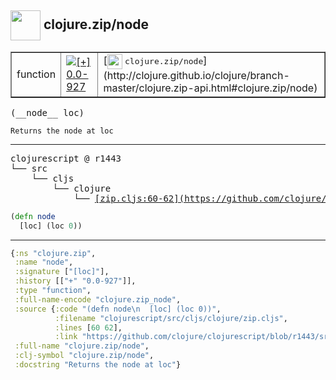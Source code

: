 ## <img width="48px" valign="middle" src="http://i.imgur.com/Hi20huC.png"> clojure.zip/node

 <table border="1">
<tr>
<td>function</td>
<td><a href="https://github.com/cljsinfo/api-refs/tree/0.0-927"><img valign="middle" alt="[+] 0.0-927" src="https://img.shields.io/badge/+-0.0--927-lightgrey.svg"></a> </td>
<td>
[<img height="24px" valign="middle" src="http://i.imgur.com/1GjPKvB.png"> <samp>clojure.zip/node</samp>](http://clojure.github.io/clojure/branch-master/clojure.zip-api.html#clojure.zip/node)
</td>
</tr>
</table>

 <samp>
(__node__ loc)<br>
</samp>

```
Returns the node at loc
```

---

 <pre>
clojurescript @ r1443
└── src
    └── cljs
        └── clojure
            └── <ins>[zip.cljs:60-62](https://github.com/clojure/clojurescript/blob/r1443/src/cljs/clojure/zip.cljs#L60-L62)</ins>
</pre>

```clj
(defn node
  [loc] (loc 0))
```


---

```clj
{:ns "clojure.zip",
 :name "node",
 :signature ["[loc]"],
 :history [["+" "0.0-927"]],
 :type "function",
 :full-name-encode "clojure.zip_node",
 :source {:code "(defn node\n  [loc] (loc 0))",
          :filename "clojurescript/src/cljs/clojure/zip.cljs",
          :lines [60 62],
          :link "https://github.com/clojure/clojurescript/blob/r1443/src/cljs/clojure/zip.cljs#L60-L62"},
 :full-name "clojure.zip/node",
 :clj-symbol "clojure.zip/node",
 :docstring "Returns the node at loc"}

```

